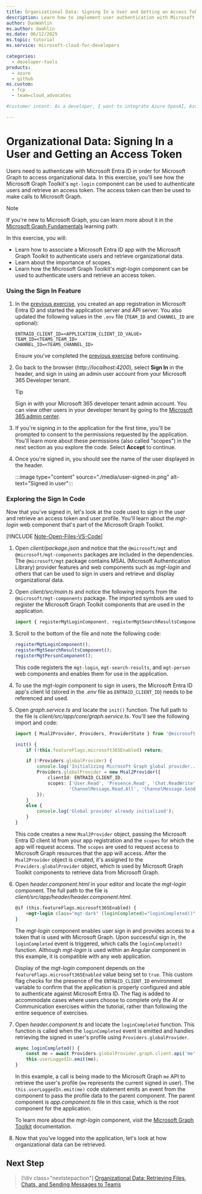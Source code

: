 ```yaml
---
title: Organizational Data: Signing In a User and Getting an Access Token
description: Learn how to implement user authentication with Microsoft Entra ID and the Microsoft Graph Toolkit to obtain an access token for retrieving organizational data.
author: DanWahlin
ms.author: dwahlin
ms.date: 06/12/2025
ms.topic: tutorial
ms.service: microsoft-cloud-for-developers

categories:
  - developer-tools
products:
  - azure
  - github
ms.custom:
  - fcp
  - team=cloud_advocates

#customer intent: As a developer, I want to integrate Azure OpenAI, Azure Communication Services, and Microsoft Graph/Microsoft Graph Toolkit into a Line of Business application.

---
```


<!-- markdownlint-disable MD041 -->

# Organizational Data: Signing In a User and Getting an Access Token

Users need to authenticate with Microsoft Entra ID  in order for Microsoft Graph to access organizational data. In this exercise, you'll see how the Microsoft Graph Toolkit's `mgt-login` component can be used to authenticate users and retrieve an access token. The access token can then be used to make calls to Microsoft Graph.

> [!NOTE]
> If you're new to Microsoft Graph, you can learn more about it in the [Microsoft Graph Fundamentals](/training/paths/m365-msgraph-fundamentals/?WT.mc_id=m365-94501-dwahlin) learning path. 

In this exercise, you will:

- Learn how to associate a Microsoft Entra ID app with the Microsoft Graph Toolkit to authenticate users and retrieve organizational data.
- Learn about the importance of scopes.
- Learn how the Microsoft Graph Toolkit's *mgt-login* component can be used to authenticate users and retrieve an access token.

### Using the Sign In Feature

1. In the [previous exercise](/microsoft-cloud/dev/tutorials/openai-acs-msgraph/09-orgdata-create-entraid-app.md), you created an app registration in Microsoft Entra ID and started the application server and API server. You also updated the following values in the `.env` file (`TEAM_ID` and `CHANNEL_ID` are optional):

    ```
    ENTRAID_CLIENT_ID=<APPLICATION_CLIENT_ID_VALUE>
    TEAM_ID=<TEAMS_TEAM_ID>
    CHANNEL_ID=<TEAMS_CHANNEL_ID>
    ```

    Ensure you've completed the [previous exercise](/microsoft-cloud/dev/tutorials/openai-acs-msgraph/09-orgdata-create-entraid-app.md) before continuing.

1. Go back to the browser (*http://localhost:4200*), select **Sign In** in the header, and sign in using an admin user account from your Microsoft 365 Developer tenant.

    > [!TIP]
    > Sign in with your Microsoft 365 developer tenant admin account. You can view other users in your developer tenant by going to the [Microsoft 365 admin center](https://admin.microsoft.com/Adminportal/Home#/users).

1. If you're signing in to the application for the first time, you'll be prompted to consent to the permissions requested by the application. You'll learn more about these permissions (also called "scopes") in the next section as you explore the code. Select **Accept** to continue.

1. Once you're signed in, you should see the name of the user displayed in the header.

    :::image type="content" source="./media/user-signed-in.png" alt-text="Signed in user":::

### Exploring the Sign In Code

Now that you've signed in, let's look at the code used to sign in the user and retrieve an access token and user profile. You'll learn about the *mgt-login* web component that's part of the Microsoft Graph Toolkit.

[!INCLUDE [Note-Open-Files-VS-Code](./includes/tip-open-files-vs-code.md)]

1. Open *client/package.json* and notice that the `@microsoft/mgt` and `@microsoft/mgt-components` packages are included in the dependencies. The `@microsoft/mgt` package contains MSAL (Microsoft Authentication Library) provider features and web components such as *mgt-login* and others that can be used to sign in users and retrieve and display organizational data.

1. Open *client/src/main.ts* and notice the following imports from the `@microsoft/mgt-components` package. The imported symbols are used to register the Microsoft Graph Toolkit components that are used in the application.

    ```typescript
    import { registerMgtLoginComponent, registerMgtSearchResultsComponent, registerMgtPersonComponent,  } from '@microsoft/mgt-components';
    ```

1. Scroll to the bottom of the file and note the following code:

    ```typescript
    registerMgtLoginComponent();
    registerMgtSearchResultsComponent();
    registerMgtPersonComponent();
    ```

    This code registers the `mgt-login`, `mgt-search-results`, and `mgt-person` web components and enables them for use in the application. 

1. To use the *mgt-login* component to sign in users, the Microsoft Entra ID app's client Id (stored in the *.env* file as `ENTRAID_CLIENT_ID`) needs to be referenced and used.

1. Open *graph.service.ts* and locate the `init()` function. The full path to the file is *client/src/app/core/graph.service.ts*. You'll see the following import and code:

    ```typescript
    import { Msal2Provider, Providers, ProviderState } from '@microsoft/mgt';

    init() {
        if (!this.featureFlags.microsoft365Enabled) return;

        if (!Providers.globalProvider) {
            console.log('Initializing Microsoft Graph global provider...');
            Providers.globalProvider = new Msal2Provider({
                clientId: ENTRAID_CLIENT_ID,
                scopes: ['User.Read', 'Presence.Read', 'Chat.ReadWrite', 'Calendars.Read', 
                        'ChannelMessage.Read.All', 'ChannelMessage.Send', 'Files.Read.All', 'Mail.Read']
            });
        }
        else {
            console.log('Global provider already initialized');
        }
    }
    ```

    This code creates a new `Msal2Provider` object, passing the Microsoft Entra ID client Id from your app registration and the `scopes` for which the app will request access. The `scopes` are used to request access to Microsoft Graph resources that the app will access. After the `Msal2Provider` object is created, it's assigned to the `Providers.globalProvider` object, which is used by Microsoft Graph Toolkit components to retrieve data from Microsoft Graph.

1. Open *header.component.html* in your editor and locate the *mgt-login* component. The full path to the file is *client/src/app/header/header.component.html*.

    ```html
    @if (this.featureFlags.microsoft365Enabled) {
        <mgt-login class="mgt-dark" (loginCompleted)="loginCompleted()"></mgt-login>
    }
    ```

    The *mgt-login* component enables user sign in and provides access to a token that is used with Microsoft Graph. Upon successful sign in, the `loginCompleted` event is triggered, which calls the `loginCompleted()` function. Although *mgt-login* is used within an Angular component in this example, it is compatible with any web application.

    Display of the *mgt-login* component depends on the `featureFlags.microsoft365Enabled` value being set to `true`. This custom flag checks for the presence of the `ENTRAID_CLIENT_ID` environment variable to confirm that the application is properly configured and able to authenticate against Microsoft Entra ID. The flag is added to accommodate cases where users choose to complete only the AI or Communication exercises within the tutorial, rather than following the entire sequence of exercises.
    
1. Open *header.component.ts* and locate the `loginCompleted` function. This function is called when the `loginCompleted` event is emitted and handles retrieving the signed in user's profile using `Providers.globalProvider`.

    ```typescript
    async loginCompleted() {
        const me = await Providers.globalProvider.graph.client.api('me').get();
        this.userLoggedIn.emit(me);
    }
    ```

    In this example, a call is being made to the Microsoft Graph `me` API to retrieve the user's profile (`me` represents the current signed in user). The `this.userLoggedIn.emit(me)` code statement emits an event from the component to pass the profile data to the parent component. The parent component is *app.component.ts* file in this case, which is the root component for the application.

    To learn more about the *mgt-login* component, visit the [Microsoft Graph Toolkit](/graph/toolkit/components/login?WT.mc_id=m365-94501-dwahlin) documentation.

1. Now that you've logged into the application, let's look at how organizational data can be retrieved.

## Next Step

> [!div class="nextstepaction"]
> [Organizational Data: Retrieving Files, Chats, and Sending Messages to Teams](./11-orgdata-retrieving-files-chats.md)